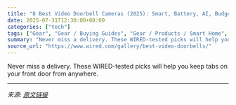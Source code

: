 ```yaml
---
title: "8 Best Video Doorbell Cameras (2025): Smart, Battery, AI, Budget, and Subscription-Free"
date: 2025-07-31T12:30:00+08:00
categories: ["tech"]
tags: ["Gear", "Gear / Buying Guides", "Gear / Products / Smart Home", "Gear / Products / Home", "buying guides", "smart home", "security camera", "Shopping", "security", "surveillance", "household", "Eyes On"]
summary: "Never miss a delivery. These WIRED-tested picks will help you keep tabs on your front door from anywhere."
source_url: "https://www.wired.com/gallery/best-video-doorbells/"
---
```


Never miss a delivery. These WIRED-tested picks will help you keep tabs on your front door from anywhere.

---

*来源: [原文链接](https://www.wired.com/gallery/best-video-doorbells/)*
